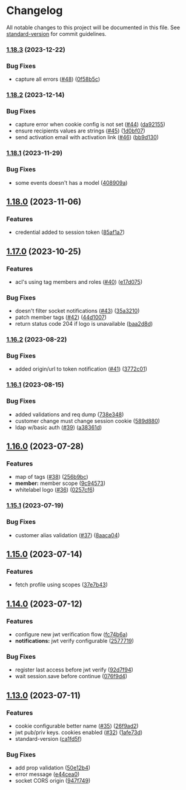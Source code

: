 # Changelog

All notable changes to this project will be documented in this file. See [standard-version](https://github.com/conventional-changelog/standard-version) for commit guidelines.

### [1.18.3](https://github.com/theeye-io-team/theeye-gateway/compare/1.18.2...1.18.3) (2023-12-22)


### Bug Fixes

* capture all errors ([#48](https://github.com/theeye-io-team/theeye-gateway/issues/48)) ([0f58b5c](https://github.com/theeye-io-team/theeye-gateway/commit/0f58b5c66d3be92811c4f0101acd6b9147eda712))

### [1.18.2](https://github.com/theeye-io-team/theeye-gateway/compare/1.18.1...1.18.2) (2023-12-14)


### Bug Fixes

* capture error when cookie config is not set ([#44](https://github.com/theeye-io-team/theeye-gateway/issues/44)) ([da92155](https://github.com/theeye-io-team/theeye-gateway/commit/da921555412579ef7982ad535d5003ddfc5c56f4))
* ensure recipients values are strings ([#45](https://github.com/theeye-io-team/theeye-gateway/issues/45)) ([1d0bf07](https://github.com/theeye-io-team/theeye-gateway/commit/1d0bf07b9ed55c9f41da0d49b5da9601503d234d))
* send activation email with activation link ([#46](https://github.com/theeye-io-team/theeye-gateway/issues/46)) ([bb9d130](https://github.com/theeye-io-team/theeye-gateway/commit/bb9d130525a7f1fee9fc528d1f15434217b8b53d))

### [1.18.1](https://github.com/theeye-io-team/theeye-gateway/compare/1.18.0...1.18.1) (2023-11-29)


### Bug Fixes

* some events doesn't has a model ([408909a](https://github.com/theeye-io-team/theeye-gateway/commit/408909a5fec9e60945bb84ca1c943c7282646831))

## [1.18.0](https://github.com/theeye-io-team/theeye-gateway/compare/1.17.0...1.18.0) (2023-11-06)


### Features

* credential added to session token ([85af1a7](https://github.com/theeye-io-team/theeye-gateway/commit/85af1a731cbb5cf08a462894951281afbcc7862a))

## [1.17.0](https://github.com/theeye-io-team/theeye-gateway/compare/1.16.2...1.17.0) (2023-10-25)


### Features

* acl's using tag members and roles ([#40](https://github.com/theeye-io-team/theeye-gateway/issues/40)) ([e17d075](https://github.com/theeye-io-team/theeye-gateway/commit/e17d075d40804c9bfbecdac64958f4fc4414f6af))


### Bug Fixes

* doesn't filter socket notifications ([#43](https://github.com/theeye-io-team/theeye-gateway/issues/43)) ([35a3210](https://github.com/theeye-io-team/theeye-gateway/commit/35a3210334ff38aee092db6743727480acf0d03d))
* patch member tags ([#42](https://github.com/theeye-io-team/theeye-gateway/issues/42)) ([44d1007](https://github.com/theeye-io-team/theeye-gateway/commit/44d1007ac82c899b2a3de94e6a946ce8b83cee71))
* return status code 204 if logo is unavailable ([baa2d8d](https://github.com/theeye-io-team/theeye-gateway/commit/baa2d8d79f6028c55c243da870ee7af3c407cc0f))

### [1.16.2](https://github.com/theeye-io-team/theeye-gateway/compare/1.16.1...1.16.2) (2023-08-22)


### Bug Fixes

* added origin/url to token notification ([#41](https://github.com/theeye-io-team/theeye-gateway/issues/41)) ([3772c01](https://github.com/theeye-io-team/theeye-gateway/commit/3772c0162cc60b8de4b52fd205695c21de37dd38))

### [1.16.1](https://github.com/theeye-io-team/theeye-gateway/compare/1.16.0...1.16.1) (2023-08-15)


### Bug Fixes

* added validations and req dump ([738e348](https://github.com/theeye-io-team/theeye-gateway/commit/738e3481df23d739035a687b1a3f2bc2e3508669))
* customer change must change session cookie ([589d880](https://github.com/theeye-io-team/theeye-gateway/commit/589d8806145a6646550e88ba503a705636b23165))
* ldap w/basic auth ([#39](https://github.com/theeye-io-team/theeye-gateway/issues/39)) ([a38361d](https://github.com/theeye-io-team/theeye-gateway/commit/a38361d1afdb4db27b28cf5978c56bfcc505d141))

## [1.16.0](https://github.com/theeye-io-team/theeye-gateway/compare/1.15.1...1.16.0) (2023-07-28)


### Features

* map of tags ([#38](https://github.com/theeye-io-team/theeye-gateway/issues/38)) ([256b9bc](https://github.com/theeye-io-team/theeye-gateway/commit/256b9bc29bcbee88e57d33683b9d9448304072b6))
* **member:** member scope ([9c94573](https://github.com/theeye-io-team/theeye-gateway/commit/9c94573d3c684b3218c8956a58b5ab9a72917582))
* whitelabel logo ([#36](https://github.com/theeye-io-team/theeye-gateway/issues/36)) ([0257cf6](https://github.com/theeye-io-team/theeye-gateway/commit/0257cf6606c2bcc2ce806f932fe9f9964f83f457))

### [1.15.1](https://github.com/theeye-io-team/theeye-gateway/compare/1.15.0...1.15.1) (2023-07-19)


### Bug Fixes

* customer alias validation ([#37](https://github.com/theeye-io-team/theeye-gateway/issues/37)) ([8aaca04](https://github.com/theeye-io-team/theeye-gateway/commit/8aaca04a7d4db7f3b8a3cd9903bb28a1d9d6433f))

## [1.15.0](https://github.com/theeye-io-team/theeye-gateway/compare/1.14.0...1.15.0) (2023-07-14)


### Features

* fetch profile using scopes ([37e7b43](https://github.com/theeye-io-team/theeye-gateway/commit/37e7b4394f65a0f46739d1d0a3b45f7df057c297))

## [1.14.0](https://github.com/theeye-io-team/theeye-gateway/compare/1.13.0...1.14.0) (2023-07-12)


### Features

* configure new jwt verification flow ([fc74b6a](https://github.com/theeye-io-team/theeye-gateway/commit/fc74b6a421d88e929069175739d29c202643e3b2))
* **notifications:** jwt verify configurable ([2577719](https://github.com/theeye-io-team/theeye-gateway/commit/2577719f925a032f9a5441d7c2cd857ed9d11bd5))


### Bug Fixes

* register last access before jwt verify ([92d7f94](https://github.com/theeye-io-team/theeye-gateway/commit/92d7f940a0f55b37e023a31ea2370a127965b054))
* wait session.save before continue ([076f9d4](https://github.com/theeye-io-team/theeye-gateway/commit/076f9d4667a6d705084927532c53b1afdc9a6a43))

## [1.13.0](https://github.com/theeye-io-team/theeye-gateway/compare/1.12.9...1.13.0) (2023-07-11)


### Features

* cookie configurable better name ([#35](https://github.com/theeye-io-team/theeye-gateway/issues/35)) ([26f9ad2](https://github.com/theeye-io-team/theeye-gateway/commit/26f9ad24496f7600e6047cb70fa10e82cf970331))
* jwt pub/priv keys. cookies enabled ([#32](https://github.com/theeye-io-team/theeye-gateway/issues/32)) ([1afe73d](https://github.com/theeye-io-team/theeye-gateway/commit/1afe73dc87620466fe55f951251ea5d1e11336ab))
* standard-version ([ca1fd5f](https://github.com/theeye-io-team/theeye-gateway/commit/ca1fd5f6a31592929e3edf934e3ea4bfe83a0c35))


### Bug Fixes

* add prop validation ([50e12b4](https://github.com/theeye-io-team/theeye-gateway/commit/50e12b4f0fcdf1e1635a0a5606504b75607888df))
* error message ([e44cea0](https://github.com/theeye-io-team/theeye-gateway/commit/e44cea0856cae1891939280fa2783ad7b70f3858))
* socket CORS origin ([947f749](https://github.com/theeye-io-team/theeye-gateway/commit/947f7493baab34d693092b9f7c606c24a672a471))
